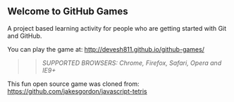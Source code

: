 ## Welcome to GitHub Games

A project based learning activity for people who are getting started with Git and GitHub.

You can play the game at: http://devesh811.github.io/github-games/

>> _*SUPPORTED BROWSERS*: Chrome, Firefox, Safari, Opera and IE9+_

This fun open source game was cloned from: https://github.com/jakesgordon/javascript-tetris
